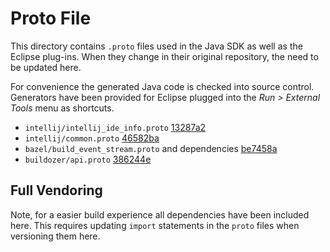 # Proto File

This directory contains `.proto` files used in the Java SDK as well as the Eclipse plug-ins.
When they change in their original repository, the need to be updated here.

For convenience the generated Java code is checked into source control.
Generators have been provided for Eclipse plugged into the *Run > External Tools* menu as shortcuts.

* `intellij/intellij_ide_info.proto` [13287a2](https://github.com/bazelbuild/intellij/commits/37813e607ad26716c4d1ccf4bc3e7163b2188658/proto/intellij_ide_info.proto)
* `intellij/common.proto` [46582ba](https://github.com/bazelbuild/intellij/commits/37813e607ad26716c4d1ccf4bc3e7163b2188658/proto/common.proto)
* `bazel/build_event_stream.proto` and dependencies [be7458a](https://github.com/bazelbuild/bazel/blob/be7458ad7c96b590e9fdec4c3022b60bf8aa9d05/src/main/java/com/google/devtools/build/lib/buildeventstream/proto/build_event_stream.proto)
* `buildozer/api.proto` [386244e](https://github.com/bazelbuild/buildtools/blob/386244e73fc446db36abd5bc9f291be7c79e2abd/api_proto/api.proto)

## Full Vendoring

Note, for a easier build experience all dependencies have been included here.
This requires updating `import` statements in the `proto` files when versioning them here.
